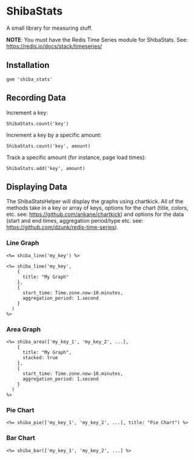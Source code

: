 # ShibaStats

A small library for measuring stuff.  

**NOTE**: You must have the Redis Time Series module for ShibaStats.  See: https://redis.io/docs/stack/timeseries/

## Installation

```
gem 'shiba_stats'
```

## Recording Data
Increment a key:
```
ShibaStats.count('key')
```

Increment a key by a specific amount:
```
ShibaStats.count('key', amount)
```

Track a specific amount (for instance, page load times):
```
ShibaStats.add('key', amount)
```

## Displaying Data

The ShibaStatsHelper will display the graphs using chartkick.  All of the methods take in a key or array of keys, options for the chart (title, colors, etc. see: https://github.com/ankane/chartkick) and options for the data (start and end times, aggregation period/type etc. see: https://github.com/dzunk/redis-time-series).

### Line Graph

```
<%= shiba_line('my_key') %>
```

```
<%= shiba_line('my_key', 
    { 
      title: "My Graph" 
    }, 
    {
      start_time: Time.zone.now-10.minutes, 
      aggregation_period: 1.second
    } 
  ) 
%>
```

### Area Graph

```
<%= shiba_area(['my_key_1', 'my_key_2', ...], 
    { 
      title: "My Graph",
      stacked: true
    }, 
    {
      start_time: Time.zone.now-10.minutes, 
      aggregation_period: 1.second
    } 
  ) 
%>
```

### Pie Chart

```
<%= shiba_pie(['my_key_1', 'my_key_2', ...], title: "Pie Chart") %>
```

### Bar Chart

```
<%= shiba_bar(['my_key_1', 'my_key_2', ...] %>
```



